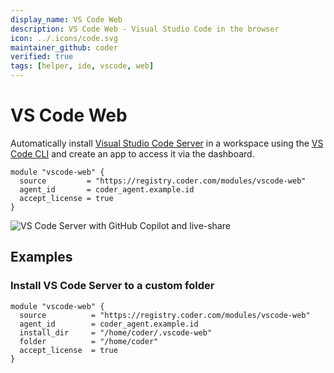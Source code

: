 ```yaml
---
display_name: VS Code Web
description: VS Code Web - Visual Studio Code in the browser
icon: ../.icons/code.svg
maintainer_github: coder
verified: true
tags: [helper, ide, vscode, web]
---
```


# VS Code Web

Automatically install [Visual Studio Code Server](https://code.visualstudio.com/docs/remote/vscode-server) in a workspace using the [VS Code CLI](https://code.visualstudio.com/docs/editor/command-line) and create an app to access it via the dashboard.

```hcl
module "vscode-web" {
  source         = "https://registry.coder.com/modules/vscode-web"
  agent_id       = coder_agent.example.id
  accept_license = true
}
```

![VS Code Server with GitHub Copilot and live-share](../.images/vscode-web.gif)

## Examples

### Install VS Code Server to a custom folder

```hcl
module "vscode-web" {
  source          = "https://registry.coder.com/modules/vscode-web"
  agent_id        = coder_agent.example.id
  install_dir     = "/home/coder/.vscode-web"
  folder          = "/home/coder"
  accept_license  = true
}
```
